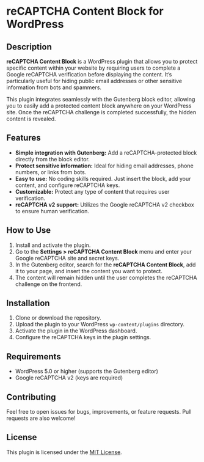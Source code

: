 # reCAPTCHA Content Block for WordPress

## Description
**reCAPTCHA Content Block** is a WordPress plugin that allows you to protect specific content within your website by requiring users to complete a Google reCAPTCHA verification before displaying the content. It’s particularly useful for hiding public email addresses or other sensitive information from bots and spammers.

This plugin integrates seamlessly with the Gutenberg block editor, allowing you to easily add a protected content block anywhere on your WordPress site. Once the reCAPTCHA challenge is completed successfully, the hidden content is revealed.

## Features
- **Simple integration with Gutenberg:** Add a reCAPTCHA-protected block directly from the block editor.
- **Protect sensitive information:** Ideal for hiding email addresses, phone numbers, or links from bots.
- **Easy to use:** No coding skills required. Just insert the block, add your content, and configure reCAPTCHA keys.
- **Customizable:** Protect any type of content that requires user verification.
- **reCAPTCHA v2 support:** Utilizes the Google reCAPTCHA v2 checkbox to ensure human verification.

## How to Use
1. Install and activate the plugin.
2. Go to the **Settings > reCAPTCHA Content Block** menu and enter your Google reCAPTCHA site and secret keys.
3. In the Gutenberg editor, search for the **reCAPTCHA Content Block**, add it to your page, and insert the content you want to protect.
4. The content will remain hidden until the user completes the reCAPTCHA challenge on the frontend.

## Installation
1. Clone or download the repository.
2. Upload the plugin to your WordPress `wp-content/plugins` directory.
3. Activate the plugin in the WordPress dashboard.
4. Configure the reCAPTCHA keys in the plugin settings.

## Requirements
- WordPress 5.0 or higher (supports the Gutenberg editor)
- Google reCAPTCHA v2 (keys are required)

## Contributing
Feel free to open issues for bugs, improvements, or feature requests. Pull requests are also welcome!

## License
This plugin is licensed under the [MIT License](LICENSE).
